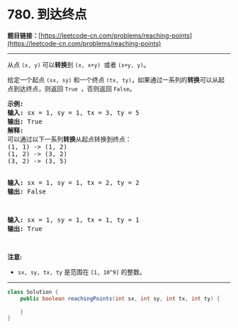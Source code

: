 # 780. 到达终点

**题目链接：**[https://leetcode-cn.com/problems/reaching-points](https://leetcode-cn.com/problems/reaching-points)

---

<div class="content__1Y2H">
 <div class="notranslate">
  <p>从点&nbsp;<code>(x, y)</code>&nbsp;可以<strong>转换</strong>到&nbsp;<code>(x, x+y)</code>&nbsp; 或者&nbsp;<code>(x+y, y)</code>。</p> 
  <p>给定一个起点&nbsp;<code>(sx, sy)</code>&nbsp;和一个终点&nbsp;<code>(tx, ty)</code>，如果通过一系列的<strong>转换</strong>可以从起点到达终点，则返回 <code>True&nbsp;</code>，否则返回&nbsp;<code>False</code>。</p> 
  <pre class="language-text"><strong>示例:</strong>
<strong>输入:</strong> sx = 1, sy = 1, tx = 3, ty = 5
<strong>输出:</strong> True
<strong>解释:
</strong>可以通过以下一系列<strong>转换</strong>从起点转换到终点：
(1, 1) -&gt; (1, 2)
(1, 2) -&gt; (3, 2)
(3, 2) -&gt; (3, 5)

<strong>输入:</strong> sx = 1, sy = 1, tx = 2, ty = 2
<strong>输出:</strong> False

<strong>输入:</strong> sx = 1, sy = 1, tx = 1, ty = 1
<strong>输出:</strong> True

</pre> 
  <p><strong>注意:</strong></p> 
  <ul> 
   <li><code>sx, sy, tx, ty</code>&nbsp;是范围在&nbsp;<code>[1, 10^9]</code>&nbsp;的整数。</li> 
  </ul> 
 </div>
</div>

---

```java
class Solution {
    public boolean reachingPoints(int sx, int sy, int tx, int ty) {
        
    }
}
```